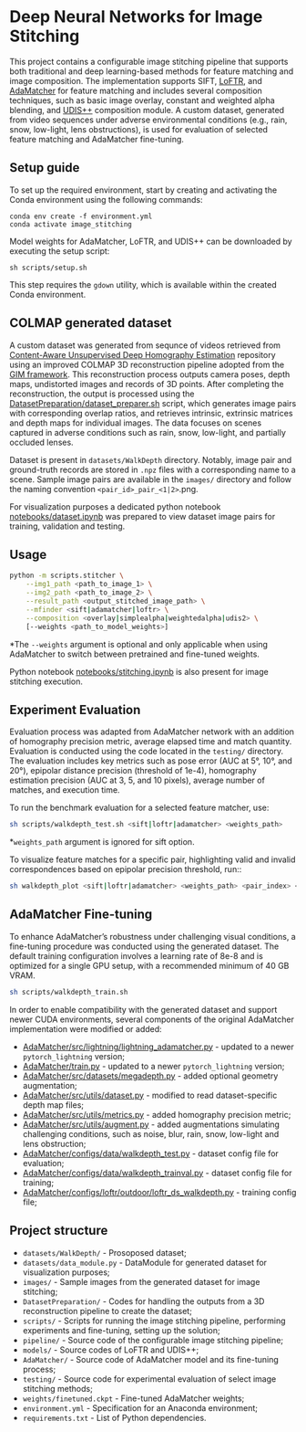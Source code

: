 # Deep Neural Networks for Image Stitching

This project contains a configurable image stitching pipeline that supports both traditional and deep learning-based methods for feature matching and image composition. The implementation supports SIFT, [LoFTR](https://github.com/zju3dv/LoFTR), and [AdaMatcher](https://github.com/TencentYoutuResearch/AdaMatcher) for feature matching and includes several composition techniques, such as basic image overlay, constant and weighted alpha blending, and [UDIS++](https://github.com/nie-lang/udis2) composition module. A custom dataset, generated from video sequences under adverse environmental conditions (e.g., rain, snow, low-light, lens obstructions), is used for evaluation of selected feature matching and AdaMatcher fine-tuning.

## Setup guide

To set up the required environment, start by creating and activating the Conda environment using the following commands:

```
conda env create -f environment.yml
conda activate image_stitching
```

Model weights for AdaMatcher, LoFTR, and UDIS++ can be downloaded by executing the setup script:

```
sh scripts/setup.sh
```

This step requires the `gdown` utility, which is available within the created Conda environment. 

## COLMAP generated dataset

A custom dataset was generated from sequnce of videos retrieved from [Content-Aware Unsupervised Deep Homography Estimation](https://github.com/JirongZhang/DeepHomography) repository using an improved COLMAP 3D reconstruction pipeline adopted from the [GIM framework](https://github.com/xuelunshen/gim). This reconstruction process outputs camera poses, depth maps, undistorted images and records of 3D points. After completing the reconstruction, the output is processed using the [DatasetPreparation/dataset_preparer.sh](DatasetPreparation/dataset_preparer.sh) script, which generates image pairs with corresponding overlap ratios, and retrieves intrinsic, extrinsic matrices and depth maps for individual images. The data focuses on scenes captured in adverse conditions such as rain, snow, low-light, and partially occluded lenses.

Dataset is present in ```datasets/WalkDepth``` directory. Notably, image pair and ground-truth records are stored in `.npz` files with a corresponding name to a scene. Sample image pairs are available in the `images/` directory and follow the naming convention `<pair_id>_pair_<1|2>`.png. 

For visualization purposes a dedicated python notebook [notebooks/dataset.ipynb](notebooks/dataset.ipynb) was prepared to view dataset image pairs for training, validation and testing. 

## Usage

``` bash
python -m scripts.stitcher \
    --img1_path <path_to_image_1> \
    --img2_path <path_to_image_2> \
    --result_path <output_stitched_image_path> \
    --mfinder <sift|adamatcher|loftr> \
    --composition <overlay|simplealpha|weightedalpha|udis2> \
    [--weights <path_to_model_weights>]
```
*The `--weights` argument is optional and only applicable when using AdaMatcher to switch between pretrained and fine-tuned weights.

Python notebook [notebooks/stitching.ipynb](notebooks/stitching.ipynb) is also present for image stitching execution.

## Experiment Evaluation

Evaluation process was adapted from AdaMatcher network with an addition of homography precision metric, average elapsed time and match quantity. Evaluation is conducted using the code located in the `testing/` directory. The evaluation includes key metrics such as pose error (AUC at 5°, 10°, and 20°), epipolar distance precision (threshold of 1e-4), homography estimation precision (AUC at 3, 5, and 10 pixels), average number of matches, and execution time.

To run the benchmark evaluation for a selected feature matcher, use:

``` bash
sh scripts/walkdepth_test.sh <sift|loftr|adamatcher> <weights_path>
```
*`weights_path` argument is ignored for sift option.

To visualize feature matches for a specific pair, highlighting valid and invalid correspondences based on epipolar precision threshold, run::

```bash
sh walkdepth_plot <sift|loftr|adamatcher> <weights_path> <pair_index> <output_path>
```

## AdaMatcher Fine-tuning 

To enhance AdaMatcher’s robustness under challenging visual conditions, a fine-tuning procedure was conducted using the generated dataset. The default training configuration involves a learning rate of 8e-8 and is optimized for a single GPU setup, with a recommended minimum of 40 GB VRAM. 

```bash
sh scripts/walkdepth_train.sh
```

In order to enable compatibility with the generated dataset and support newer CUDA environments, several components of the original AdaMatcher implementation were modified or added:

- [AdaMatcher/src/lightning/lightning_adamatcher.py](AdaMatcher/src/lightning/lightning_adamatcher.py) - updated to a newer `pytorch_lightning` version;
- [AdaMatcher/train.py](AdaMatcher/train.py) - updated to a newer `pytorch_lightning` version;
- [AdaMatcher/src/datasets/megadepth.py](AdaMatcher/src/datasets/megadepth.py) - added optional geometry augmentation;
- [AdaMatcher/src/utils/dataset.py](AdaMatcher/src/utils/dataset.py) - modified to read dataset-specific depth map files;
- [AdaMatcher/src/utils/metrics.py](AdaMatcher/src/utils/dataset.py) - added homography precision metric;
- [AdaMatcher/src/utils/augment.py](AdaMatcher/src/utils/augment.py) - added augmentations simulating challenging conditions, such as noise, blur, rain, snow, low-light and lens obstruction;
- [AdaMatcher/configs/data/walkdepth_test.py](AdaMatcher/configs/data/walkdepth_test.py) - dataset config file for evaluation;
- [AdaMatcher/configs/data/walkdepth_trainval.py](AdaMatcher/configs/data/walkdepth_trainval.py) - dataset config file for training;
- [AdaMatcher/configs/loftr/outdoor/loftr_ds_walkdepth.py](AdaMatcher/configs/loftr/outdoor/loftr_ds_walkdepth.py) - training config file;

## Project structure
- `datasets/WalkDepth/` - Prosoposed dataset;
- `datasets/data_module.py` - DataModule for generated dataset for visualization purposes;
- `images/` - Sample images from the generated dataset for image stitching;
- `DatasetPreparation/` - Codes for handling the outputs from a 3D reconstruction pipeline to create the dataset;
- `scripts/` - Scripts for running the image stitching pipeline, performing experiments and fine-tuning, setting up the solution;
- `pipeline/` - Source code of the configurable image stitching pipeline;
- `models/` - Source codes of LoFTR and UDIS++;
- `AdaMatcher/` - Source code of AdaMatcher model and its fine-tuning process;
- `testing/` - Source code for experimental evaluation of select image stitching methods;
- `weights/finetuned.ckpt` - Fine-tuned AdaMatcher weights;
- `environment.yml` - Specification for an Anaconda environment;
- `requirements.txt` - List of Python dependencies.